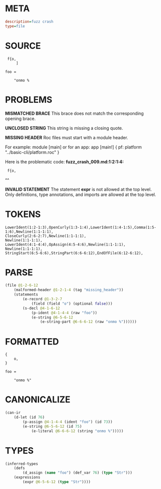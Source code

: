# META
~~~ini
description=fuzz crash
type=file
~~~
# SOURCE
~~~roc
 f{o,
     ]

foo =

    "onmo %
~~~
# PROBLEMS
**MISMATCHED BRACE**
This brace does not match the corresponding opening brace.

**UNCLOSED STRING**
This string is missing a closing quote.

**MISSING HEADER**
Roc files must start with a module header.

For example:
        module [main]
or for an app:
        app [main!] { pf: platform "../basic-cli/platform.roc" }

Here is the problematic code:
**fuzz_crash_009.md:1:2:1:4:**
```roc
 f{o,
```
 ^^


**INVALID STATEMENT**
The statement **expr** is not allowed at the top level.
Only definitions, type annotations, and imports are allowed at the top level.

# TOKENS
~~~zig
LowerIdent(1:2-1:3),OpenCurly(1:3-1:4),LowerIdent(1:4-1:5),Comma(1:5-1:6),Newline(1:1-1:1),
CloseCurly(2:6-2:7),Newline(1:1-1:1),
Newline(1:1-1:1),
LowerIdent(4:1-4:4),OpAssign(4:5-4:6),Newline(1:1-1:1),
Newline(1:1-1:1),
StringStart(6:5-6:6),StringPart(6:6-6:12),EndOfFile(6:12-6:12),
~~~
# PARSE
~~~clojure
(file @1-2-6-12
	(malformed-header @1-2-1-4 (tag "missing_header"))
	(statements
		(e-record @1-3-2-7
			(field (field "o") (optional false)))
		(s-decl @4-1-6-12
			(p-ident @4-1-4-4 (raw "foo"))
			(e-string @6-5-6-12
				(e-string-part @6-6-6-12 (raw "onmo %"))))))
~~~
# FORMATTED
~~~roc
{
	o,
}

foo = 

	"onmo %"
~~~
# CANONICALIZE
~~~clojure
(can-ir
	(d-let (id 76)
		(p-assign @4-1-4-4 (ident "foo") (id 73))
		(e-string @6-5-6-12 (id 75)
			(e-literal @6-6-6-12 (string "onmo %")))))
~~~
# TYPES
~~~clojure
(inferred-types
	(defs
		(d_assign (name "foo") (def_var 76) (type "Str")))
	(expressions
		(expr @6-5-6-12 (type "Str"))))
~~~
